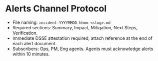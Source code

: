 <!--
provenance:
  _type: https://in-toto.io/Statement/v0.1
  subject:
  - name: bus/alerts/README.md
    digest: {}
  predicateType: https://accord.ai/schemas/bus-channel@v1
  predicate:
    produced_by:
      agent_id: AGENT-OPS01
      agent_role: Operations Steward
      coach_id: AGENT-PM01
    process:
      toolchain:
      - name: manual-prep
        version: '0.1'
      mcp_sessions: []
    governance:
      gedi_ballot_uri: org/policy/gedi-ballots/2025-01-15-bootstrap.json
      decision_rule: condorcet
    quality_checks:
      review_status: pending
      tests: []
    security:
      isolation_level: sandbox
      provenance_level: slsa-lvl1
    materials: []
  signers:
  - id: AGENT-OPS01
    signature_ref: attestations/AGENT-OPS01/bus-alerts.dsse
-->

# Alerts Channel Protocol

- File naming: `incident-YYYYMMDD-hhmm-<slug>.md`
- Required sections: Summary, Impact, Mitigation, Next Steps, Verification.
- Immediate DSSE attestation required; attach reference at the end of each alert document.
- Subscribers: Ops, PM, Eng agents. Agents must acknowledge alerts within 10 minutes.
